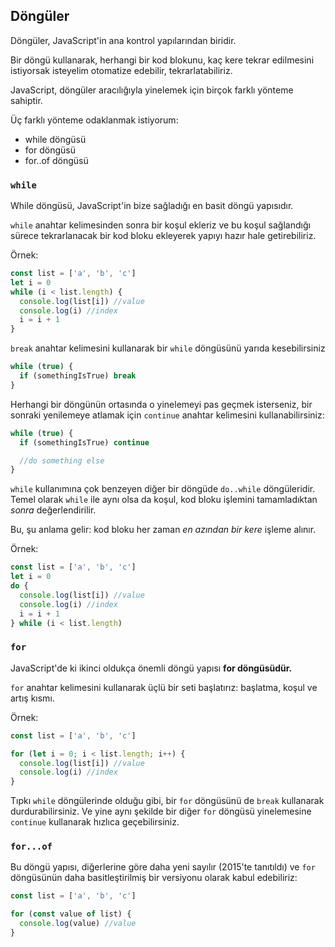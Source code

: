 
## Döngüler

Döngüler, JavaScript'in ana kontrol yapılarından biridir.

Bir döngü kullanarak, herhangi bir kod blokunu, kaç kere tekrar edilmesini istiyorsak isteyelim otomatize edebilir, tekrarlatabiliriz.

JavaScript, döngüler aracılığıyla yinelemek için birçok farklı yönteme sahiptir.

Üç farklı 	yönteme odaklanmak istiyorum:
- while döngüsü
- for döngüsü
- for..of döngüsü

### `while`

While döngüsü, JavaScript'in bize sağladığı en 
basit döngü yapısıdır.

`while` anahtar kelimesinden sonra bir koşul ekleriz ve bu koşul sağlandığı sürece tekrarlanacak bir kod  bloku ekleyerek yapıyı hazır hale getirebiliriz.

Örnek:

```js
const list = ['a', 'b', 'c']
let i = 0
while (i < list.length) {
  console.log(list[i]) //value
  console.log(i) //index
  i = i + 1
}
```
`break`  anahtar kelimesini kullanarak bir `while` döngüsünü yarıda kesebilirsiniz  

```js
while (true) {
  if (somethingIsTrue) break
}
```
Herhangi bir döngünün ortasında o yinelemeyi pas geçmek isterseniz, bir sonraki yenilemeye atlamak için  `continue` anahtar kelimesini kullanabilirsiniz:
```js
while (true) {
  if (somethingIsTrue) continue

  //do something else
}
```

`while`  kullanımına çok benzeyen diğer bir döngüde  `do..while`  döngüleridir. Temel olarak  `while`  ile aynı olsa da koşul, kod bloku işlemini tamamladıktan  _sonra_  değerlendirilir.

Bu, şu anlama gelir: kod bloku her zaman  _en azından bir kere_  işleme alınır.

Örnek:

```js
const list = ['a', 'b', 'c']
let i = 0
do {
  console.log(list[i]) //value
  console.log(i) //index
  i = i + 1
} while (i < list.length)
```

### `for`

JavaScript'de ki ikinci oldukça önemli döngü yapısı **for döngüsüdür.**

`for` anahtar kelimesini kullanarak üçlü bir seti başlatırız: başlatma, koşul ve artış kısmı.

Örnek:

```js
const list = ['a', 'b', 'c']

for (let i = 0; i < list.length; i++) {
  console.log(list[i]) //value
  console.log(i) //index
}
```

Tıpkı  `while`  döngülerinde olduğu gibi, bir  `for`  döngüsünü de  `break`  kullanarak durdurabilirsiniz. Ve yine aynı şekilde bir diğer  `for`  döngüsü yinelemesine  `continue`  kullanarak hızlıca geçebilirsiniz.

### `for...of`

Bu döngü yapısı, diğerlerine göre daha yeni sayılır (2015'te tanıtıldı) ve  `for`  döngüsünün daha basitleştirilmiş bir versiyonu olarak kabul edebiliriz:

```js
const list = ['a', 'b', 'c']

for (const value of list) {
  console.log(value) //value
}
```
